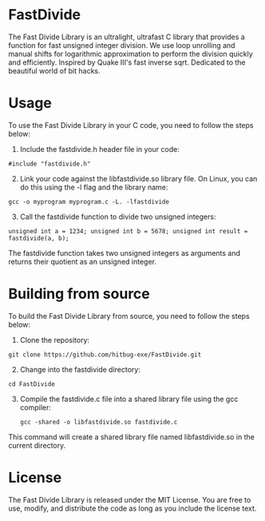 # FastDivide

The Fast Divide Library is an ultralight, ultrafast C library that provides a function for fast unsigned integer division. We use loop unrolling and manual shifts for logarithmic approximation to perform the division quickly and efficiently. Inspired by Quake III's fast inverse sqrt. Dedicated to the beautiful world of bit hacks.

# Usage

To use the Fast Divide Library in your C code, you need to follow the steps below:

1. Include the fastdivide.h header file in your code:

  `#include "fastdivide.h"`

2. Link your code against the libfastdivide.so library file. On Linux, you can do this using the -l flag and the library name:

  `gcc -o myprogram myprogram.c -L. -lfastdivide`

3. Call the fastdivide function to divide two unsigned integers:

  `unsigned int a = 1234;
   unsigned int b = 5678;
   unsigned int result = fastdivide(a, b);`

The fastdivide function takes two unsigned integers as arguments and returns their quotient as an unsigned integer.


# Building from source

To build the Fast Divide Library from source, you need to follow the steps below:

1. Clone the repository:

  `git clone https://github.com/hitbug-exe/FastDivide.git`

2. Change into the fastdivide directory:

  `cd FastDivide`

3. Compile the fastdivide.c file into a shared library file using the gcc compiler:

   `gcc -shared -o libfastdivide.so fastdivide.c`

This command will create a shared library file named libfastdivide.so in the current directory.

# License

The Fast Divide Library is released under the MIT License. You are free to use, modify, and distribute the code as long as you include the license text.